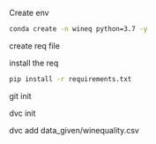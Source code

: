 Create env

```bash
conda create -n wineq python=3.7 -y
```

create req file

install the req

```bash
pip install -r requirements.txt
```

git init

dvc init

dvc add data_given/winequality.csv

